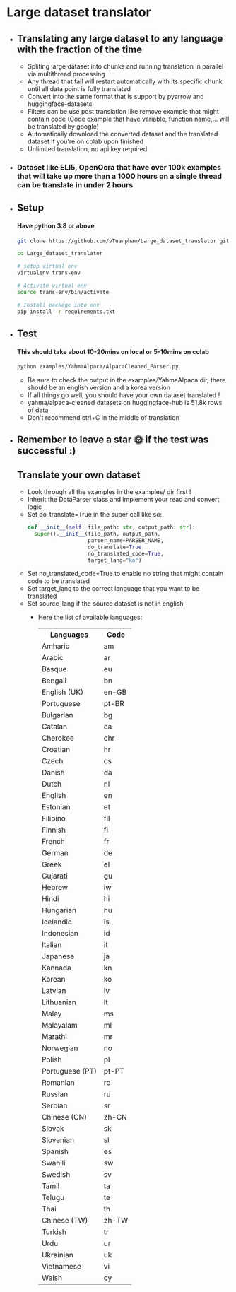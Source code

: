 # Large dataset translator
 * ## Translating any large dataset to any language with the fraction of the time
   * Spliting large dataset into chunks and running translation in parallel via multithread processing
   * Any thread that fail will restart automatically with its specific chunk until all data point is fully translated
   * Convert into the same format that is support by pyarrow and huggingface-datasets
   * Filters can be use post translation like remove example that might contain code
     (Code example that have variable, function name,... will be translated by google)
   * Automatically download the converted dataset and the translated dataset if you're on colab upon finished
   * Unlimited translation, no api key required
 * ### Dataset like ELI5, OpenOcra that have over 100k examples that will take up more than a 1000 hours on a single thread can be translate in under 2 hours 

 * ## Setup
     #### Have python 3.8 or above
     ```sh
     git clone https://github.com/vTuanpham/Large_dataset_translator.git
     
     cd Large_dataset_translator
  
     # setup virtual env
     virtualenv trans-env
  
     # Activate virtual env
     source trans-env/bin/activate
  
     # Install package into env
     pip install -r requirements.txt
     ```
  * ## Test
    #### This should take about 10-20mins on local or 5-10mins on colab
    ```sh
    python examples/YahmaAlpaca/AlpacaCleaned_Parser.py
    ```
    * Be sure to check the output in the examples/YahmaAlpaca dir, there should be an english version and a korea version
    * If all things go well, you should have your own dataset translated !
    * yahma/alpaca-cleaned datasets on huggingface-hub is 51.8k rows of data
    * Don't recommend ctrl+C in the middle of translation
* ## Remember to leave a star 🌞 if the test was successful :)
    ## Translate your own dataset
    * Look through all the examples in the examples/ dir first !
    * Inherit the DataParser class and implement your read and convert logic
    * Set do_translate=True in the super call like so:
      ```python
      def __init__(self, file_path: str, output_path: str):
        super().__init__(file_path, output_path,
                         parser_name=PARSER_NAME,
                         do_translate=True,
                         no_translated_code=True,
                         target_lang="ko")
      ```
    * Set no_translated_code=True to enable no string that might contain code to be translated
    * Set target_lang to the correct language that you want to be translated
    * Set source_lang if the source dataset is not in english
      * Here the list of available languages:
        
          <table>
            <tr>
              <th>Languages</th>
              <th>Code</th>
            </tr>
            <tr>
              <td>Amharic</td>
              <td>am</td>
            </tr>
            <tr>
              <td>Arabic</td>
              <td>ar</td>
            </tr>
            <tr>
              <td>Basque</td>
              <td>eu</td>
            </tr>
            <tr>
              <td>Bengali</td>
              <td>bn</td>
            </tr>
            <tr>
              <td>English (UK)</td>
              <td>en-GB</td>
            </tr>
            <tr>
              <td>Portuguese</td>
              <td>pt-BR</td>
            </tr>
            <tr>
              <td>Bulgarian</td>
              <td>bg</td>
            </tr>
            <tr>
              <td>Catalan</td>
              <td>ca</td>
            </tr>
            <tr>
              <td>Cherokee</td>
              <td>chr</td>
            </tr>
            <tr>
              <td>Croatian</td>
              <td>hr</td>
            </tr>
            <tr>
              <td>Czech</td>
              <td>cs</td>
            </tr>
            <tr>
              <td>Danish</td>
              <td>da</td>
            </tr>
            <tr>
              <td>Dutch</td>
              <td>nl</td>
            </tr>
            <tr>
              <td>English</td>
              <td>en</td>
            </tr>
            <tr>
              <td>Estonian</td>
              <td>et</td>
            </tr>
            <tr>
              <td>Filipino</td>
              <td>fil</td>
            </tr>
            <tr>
              <td>Finnish</td>
              <td>fi</td>
            </tr>
            <tr>
              <td>French</td>
              <td>fr</td>
            </tr>
            <tr>
              <td>German</td>
              <td>de</td>
            </tr>
            <tr>
              <td>Greek</td>
              <td>el</td>
            </tr>
            <tr>
              <td>Gujarati</td>
              <td>gu</td>
            </tr>
            <tr>
              <td>Hebrew</td>
              <td>iw</td>
            </tr>
            <tr>
              <td>Hindi</td>
              <td>hi</td>
            </tr>
            <tr>
              <td>Hungarian</td>
              <td>hu</td>
            </tr>
            <tr>
              <td>Icelandic</td>
              <td>is</td>
            </tr>
            <tr>
              <td>Indonesian</td>
              <td>id</td>
            </tr>
            <tr>
              <td>Italian</td>
              <td>it</td>
            </tr>
            <tr>
              <td>Japanese</td>
              <td>ja</td>
            </tr>
            <tr>
              <td>Kannada</td>
              <td>kn</td>
            </tr>
            <tr>
              <td>Korean</td>
              <td>ko</td>
            </tr>
            <tr>
              <td>Latvian</td>
              <td>lv</td>
            </tr>
            <tr>
              <td>Lithuanian</td>
              <td>lt</td>
            </tr>
            <tr>
              <td>Malay</td>
              <td>ms</td>
            </tr>
            <tr>
              <td>Malayalam</td>
              <td>ml</td>
            </tr>
            <tr>
              <td>Marathi</td>
              <td>mr</td>
            </tr>
            <tr>
              <td>Norwegian</td>
              <td>no</td>
            </tr>
            <tr>
              <td>Polish</td>
              <td>pl</td>
            </tr>
            <tr>
              <td>Portuguese (PT)</td>
              <td>pt-PT</td>
            </tr>
            <tr>
              <td>Romanian</td>
              <td>ro</td>
            </tr>
            <tr>
              <td>Russian</td>
              <td>ru</td>
            </tr>
            <tr>
              <td>Serbian</td>
              <td>sr</td>
            </tr>
            <tr>
              <td>Chinese (CN)</td>
              <td>zh-CN</td>
            </tr>
            <tr>
              <td>Slovak</td>
              <td>sk</td>
            </tr>
            <tr>
              <td>Slovenian</td>
              <td>sl</td>
            </tr>
            <tr>
              <td>Spanish</td>
              <td>es</td>
            </tr>
            <tr>
              <td>Swahili</td>
              <td>sw</td>
            </tr>
            <tr>
              <td>Swedish</td>
              <td>sv</td>
            </tr>
            <tr>
              <td>Tamil</td>
              <td>ta</td>
            </tr>
            <tr>
              <td>Telugu</td>
              <td>te</td>
            </tr>
            <tr>
              <td>Thai</td>
              <td>th</td>
            </tr>
            <tr>
              <td>Chinese (TW)</td>
              <td>zh-TW</td>
            </tr>
            <tr>
              <td>Turkish</td>
              <td>tr</td>
            </tr>
            <tr>
              <td>Urdu</td>
              <td>ur</td>
            </tr>
            <tr>
              <td>Ukrainian</td>
              <td>uk</td>
            </tr>
            <tr>
              <td>Vietnamese</td>
              <td>vi</td>
            </tr>
            <tr>
              <td>Welsh</td>
              <td>cy</td>
            </tr>
          </table>

